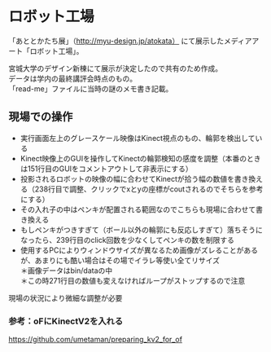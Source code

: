 # ロボット工場

「あととかたち展」（http://myu-design.jp/atokata）
にて展示したメディアアート「ロボット工場」。

宮城大学のデザイン新棟にて展示が決定したので共有のため作成。<br>
データは学内の最終講評会時点のもの。<br>
「read-me」ファイルに当時の謎のメモ書き記載。

## 現場での操作
* 実行画面左上のグレースケール映像はKinect視点のもの、輪郭を検出している
* Kinect映像上のGUIを操作してKinectの輪郭検知の感度を調整（本番のときは151行目のGUIをコメントアウトして非表示にする）
* 投影されるロボットの映像の幅に合わせてKinectが拾う幅の数値を書き換える（238行目で調整、クリックでxとyの座標がcoutされるのでそちらを参考にする）
* その入れ子の中はペンキが配置される範囲なのでこちらも現場に合わせて書き換える
* もしペンキがつきすぎて（ボール以外の輪郭にも反応しすぎて）落ちそうになったら、239行目のclick回数を少なくしてペンキの数を制限する
* 使用するPCによりウィンドウサイズが異なるため画像がズレることがあるが、あまりにも酷い場合はその場でイラレ等使い全てリサイズ<br>＊画像データはbin/dataの中<br>＊この時271行目の数値も変えなければループがストップするので注意

現場の状況により微細な調整が必要

### 参考：oFにKinectV2を入れる
https://github.com/umetaman/preparing_kv2_for_of
